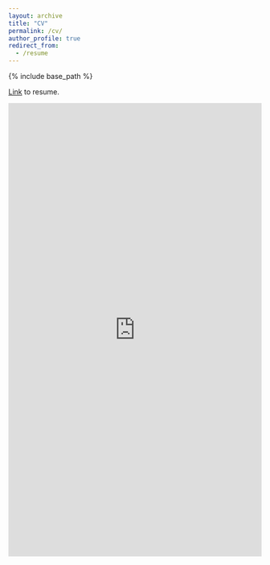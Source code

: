 ```yaml
---
layout: archive
title: "CV"
permalink: /cv/
author_profile: true
redirect_from:
  - /resume
---
```


{% include base_path %}

[Link](https://drive.google.com/file/d/1CwH1-Ef4fnmTYS9R683PTWKLaC97wQ4Q/view?usp=sharing) to resume.


<iframe width="100%" height="900px" frameborder="0" scrolling="yes" class="embed-responsive-item" src="https://drive.google.com/file/d/1CwH1-Ef4fnmTYS9R683PTWKLaC97wQ4Q/preview" allowfullscreen></iframe>

